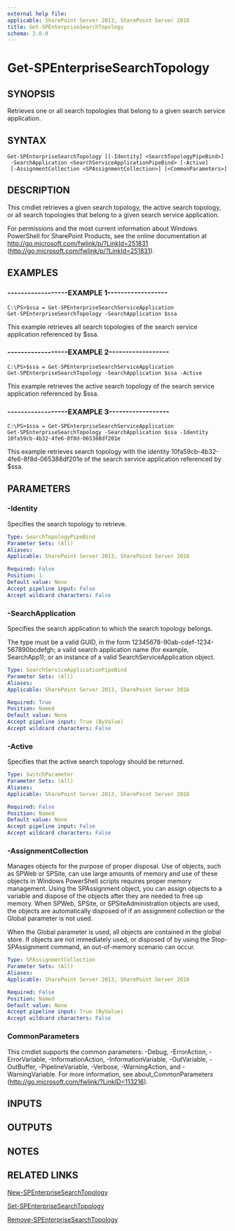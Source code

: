 ```yaml
---
external help file: 
applicable: SharePoint Server 2013, SharePoint Server 2016
title: Get-SPEnterpriseSearchTopology
schema: 2.0.0
---
```


# Get-SPEnterpriseSearchTopology

## SYNOPSIS
Retrieves one or all search topologies that belong to a given search service application.

## SYNTAX

```
Get-SPEnterpriseSearchTopology [[-Identity] <SearchTopologyPipeBind>]
 -SearchApplication <SearchServiceApplicationPipeBind> [-Active]
 [-AssignmentCollection <SPAssignmentCollection>] [<CommonParameters>]
```

## DESCRIPTION
This cmdlet retrieves a given search topology, the active search topology, or all search topologies that belong to a given search service application.

For permissions and the most current information about Windows PowerShell for SharePoint Products, see the online documentation at http://go.microsoft.com/fwlink/p/?LinkId=251831 (http://go.microsoft.com/fwlink/p/?LinkId=251831).

## EXAMPLES

### ------------------EXAMPLE 1------------------ 
```
C:\PS>$ssa = Get-SPEnterpriseSearchServiceApplication
Get-SPEnterpriseSearchTopology -SearchApplication $ssa
```

This example retrieves all search topologies of the search service application referenced by $ssa.

### ------------------EXAMPLE 2------------------ 
```
C:\PS>$ssa = Get-SPEnterpriseSearchServiceApplication
Get-SPEnterpriseSearchTopology -SearchApplication $ssa -Active
```

This example retrieves the active search topology of the search service application referenced by $ssa.

### ------------------EXAMPLE 3------------------ 
```
C:\PS>$ssa = Get-SPEnterpriseSearchServiceApplication
Get-SPEnterpriseSearchTopology -SearchApplication $ssa -Identity 10fa59cb-4b32-4fe6-8f8d-065388df201e
```

This example retrieves search topology with the identity 10fa59cb-4b32-4fe6-8f8d-065388df201e of the search service application referenced by $ssa.

## PARAMETERS

### -Identity
Specifies the search topology to retrieve.

```yaml
Type: SearchTopologyPipeBind
Parameter Sets: (All)
Aliases: 
Applicable: SharePoint Server 2013, SharePoint Server 2016

Required: False
Position: 1
Default value: None
Accept pipeline input: False
Accept wildcard characters: False
```

### -SearchApplication
Specifies the search application to which the search topology belongs.

The type must be a valid GUID, in the form 12345678-90ab-cdef-1234-567890bcdefgh; a valid search application name (for example, SearchApp1); or an instance of a valid SearchServiceApplication object.

```yaml
Type: SearchServiceApplicationPipeBind
Parameter Sets: (All)
Aliases: 
Applicable: SharePoint Server 2013, SharePoint Server 2016

Required: True
Position: Named
Default value: None
Accept pipeline input: True (ByValue)
Accept wildcard characters: False
```

### -Active
Specifies that the active search topology should be returned.

```yaml
Type: SwitchParameter
Parameter Sets: (All)
Aliases: 
Applicable: SharePoint Server 2013, SharePoint Server 2016

Required: False
Position: Named
Default value: None
Accept pipeline input: False
Accept wildcard characters: False
```

### -AssignmentCollection
Manages objects for the purpose of proper disposal.
Use of objects, such as SPWeb or SPSite, can use large amounts of memory and use of these objects in Windows PowerShell scripts requires proper memory management.
Using the SPAssignment object, you can assign objects to a variable and dispose of the objects after they are needed to free up memory.
When SPWeb, SPSite, or SPSiteAdministration objects are used, the objects are automatically disposed of if an assignment collection or the Global parameter is not used.

When the Global parameter is used, all objects are contained in the global store.
If objects are not immediately used, or disposed of by using the Stop-SPAssignment command, an out-of-memory scenario can occur.

```yaml
Type: SPAssignmentCollection
Parameter Sets: (All)
Aliases: 
Applicable: SharePoint Server 2013, SharePoint Server 2016

Required: False
Position: Named
Default value: None
Accept pipeline input: True (ByValue)
Accept wildcard characters: False
```

### CommonParameters
This cmdlet supports the common parameters: -Debug, -ErrorAction, -ErrorVariable, -InformationAction, -InformationVariable, -OutVariable, -OutBuffer, -PipelineVariable, -Verbose, -WarningAction, and -WarningVariable. For more information, see about_CommonParameters (http://go.microsoft.com/fwlink/?LinkID=113216).

## INPUTS

## OUTPUTS

## NOTES

## RELATED LINKS

[New-SPEnterpriseSearchTopology](New-SPEnterpriseSearchTopology.md)

[Set-SPEnterpriseSearchTopology](Set-SPEnterpriseSearchTopology.md)

[Remove-SPEnterpriseSearchTopology](Remove-SPEnterpriseSearchTopology.md)


